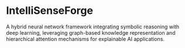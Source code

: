 # IntelliSenseForge
A hybrid neural network framework integrating symbolic reasoning with deep learning, leveraging graph-based knowledge representation and hierarchical attention mechanisms for explainable AI applications.
